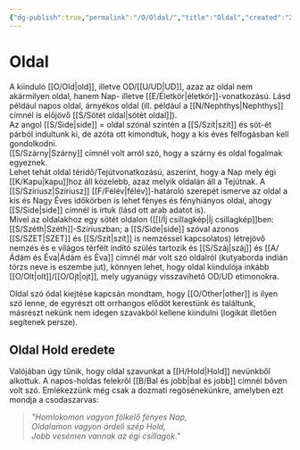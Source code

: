 ```yaml
---
{"dg-publish":true,"permalink":"/O/Oldal/","title":"Oldal","created":"2024-11-05T15:11","updated":"2024-11-05T15:11"}
---
```



# Oldal

A kiinduló [[O/Old\|old]], illetve OD/[[U/UD\|UD]], azaz az oldal nem akármilyen oldal, hanem Nap- illetve [[E/Életkör\|életkör]]-vonatkozású. Lásd például napos oldal, árnyékos oldal (ill. például a [[N/Nephthys\|Nephthys]] címnél is előjövő [[S/Sötét oldal\|sötét oldal]]).  
Az angol [[S/Side\|side]] = oldal szónál szintén a [[S/Szít\|szít]] és söt-ét párból indultunk ki, de azóta ott kimondtuk, hogy a kis éves felfogásban kell gondolkodni.  
[[S/Szárny\|Szárny]] címnél volt arról szó, hogy a szárny és oldal fogalmak egyeznek.  
Lehet tehát oldal téridő/Tejútvonatkozású, aszerint, hogy a Nap mely égi [[K/Kapu\|kapu]]hoz áll közelebb, azaz melyik oldalán áll a Tejútnak. A [[S/Szíriusz\|Szíriusz]] [[F/Félév\|félév]]-határoló szerepét ismerve az oldal a kis és Nagy Éves időkörben is lehet fényes és fényhiányos oldal, ahogy [[S/Side\|side]] címnél is írtuk (lásd ott arab adatot is).  
Mivel az oldalakhoz egy sötét oldalon ([[I/Íj csillagkép\|Íj csillagkép]]ben: [[S/Széth\|Széth]]-Szíriuszban; a [[S/Side\|side]] szóval azonos [[S/SZET\|SZET]] és [[S/Szít\|szít]] is nemzéssel kapcsolatos) létrejövő nemzés és e világos térfélt indító szülés tartozik és [[S/Száj\|száj]] és [[A/Ádám és Éva\|Ádám és Éva]] címnél már volt szó oldalról (kutyaborda indián törzs neve is eszembe jut), könnyen lehet, hogy oldal kiindulója inkább [[O/Olt\|olt]]/[[O/Ojt\|ojt]], mely ugyanúgy visszavihető OD/UD etimonokra.  

Oldal szó ódal kiejtése kapcsán mondtam, hogy [[O/Other\|other]] is ilyen szó lenne, de egyrészt ott orrhangos elődöt kerestünk és találtunk, másrészt nekünk nem idegen szavakból kellene kiindulni (logikát illetően segítenek persze).  

## Oldal Hold eredete

Valójában úgy tűnik, hogy oldal szavunkat a [[H/Hold\|Hold]] nevünkből alkottuk. A napos-holdas felekről [[B/Bal és jobb\|bal és jobb]] címnél bőven volt szó. Emlékezzünk még csak a dozmati regösénekünkre, amelyben ezt mondja a csodaszarvas:  
> *"Homlokomon vagyon fölkelő fényes Nap,*  
> *Oldalamon vagyon árdeli szép Hold,*  
> *Jobb vesémen vannak az égi csillagok."*

